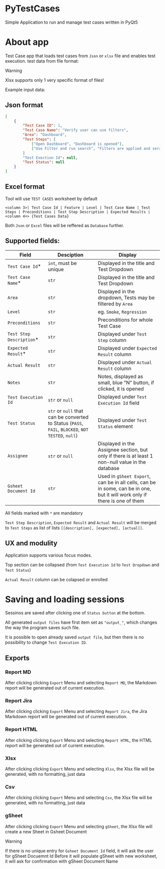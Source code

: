 # PyTestCases
Simple Application to run and manage test cases written in PyQt5

# About app
Test Case app that loads test cases from ``Json`` or ``xlsx`` file and enables test execution.
test data from file format:

> [!WARNING]
> Xlsx supports only 1 very specific format of files!

Example input data:
## Json format
```json
[
	{
		"Test Case ID": 1,
		"Test Case Name": "Verify user can use filters",
		"Area": "Dashboard",
		"Test Steps": [
			["Open Dashboard", "Dashboard is opened"],
			["Use Filter and run search", "Filters are applied and serach results are properly displayed"]
		]
		"Test Exection Id": null,
		"Test Status": null
	}
]
```

## Excel format
Tool will use ``TEST CASES`` worksheet by default

```
<column 3>| Test Case Id | Feature | Level | Test Case Name | Test Steps | Preconditions | Test Step Description | Expected Results |
<column 4+> {Test Cases Data}
```

Both ``Json`` or ``Excel`` files will be reffered as ``Database`` further.

## Supported fields:
| __Field__ | __Desciption__ | __Display__ |
| ---- | --- | --- |
| ``Test Case Id``* | ``int``, must be unique | Displayed in the title and Test Dropdown |
| ``Test Case Name``* | ``str`` | Displayed in the title and Test Dropdown |
| ``Area`` | ``str`` | Displayed in the dropdown, Tests may be filtered by ``Area`` |
| ``Level`` | ``str``  | eg. ``Smoke``, ``Regression`` |
| ``Preconditions`` | ``str`` | Preconditions for whole Test Case |
| ``Test Step Description``* | ``str`` | Displayed under ``Test Step`` column |
| ``Expected Result``*  | ``str`` | Displayed under ``Expected Result`` column |
| ``Actual Result`` | ``str`` | Displayed under ``Actual Result`` column |
| ``Notes`` | ``str`` | Notes, displayed as small, blue "N" button, if clicked, it is opened |
| ``Test Execution Id`` | ``str`` or ``null`` | Displayed under ``Test Execution Id`` field | 
| ``Test Status`` | ``str`` or ``null`` that can be converted to Status (``PASS``, ``FAIL``, ``BLOCKED``, ``NOT TESTED``, ``null``)  | Displayed under ``Test Status`` element |
| ``Assignee`` | ``str`` or ``null`` | Displayed in the Assignee section, but only if there is at least 1 non-null value in the database |
| ``Gsheet Document Id``| ``str`` | Used in ``gSheet Export``, can be in all cells, can be in some, can be in one, but it will work only if there is one of them |

All fields marked with ``*`` are mandatory

``Test Step Description``, ``Expected Result`` and ``Actual Result`` will be merged to ``Test Steps`` as list of lists ``[[description], [expected], [actual]]``.

## UX and modulity
Application supports various focus modes.

Top section can be collapsed (from ``Test Execution Id`` to ``Test Dropdown`` and ``Test Status``)

``Actual Result`` column can be colapsed or enrolled
# Saving and loading sessions
Sessinos are saved after clicking one of ``Status button`` at the bottom.

All generated ``output files`` have first item set as ``"output_"``, which changes the way the program saves such file.

It is possible to open already saved ``output file``, but then there is no possibility to change ``Test Execution ID``.

## Exports
### Report MD
After clicking clicking ``Export`` Menu and selecting ``Report MD``, the Markdown report will be generated out of current execution.

### Report Jira
After clicking clicking ``Export`` Menu and selecting ``Report Jira``, the Jira Markdown report will be generated out of current execution.

### Report HTML
After clicking clicking ``Export`` Menu and selecting ``Report HTML``, the HTML report will be generated out of current execution.

### Xlsx
After clicking clicking ``Export`` Menu and selecting ``Xlsx``, the Xlsx file will be generated, with no formatting, just data

### Csv
After clicking clicking ``Export`` Menu and selecting ``Csv``, the Xlsx file will be generated, with no formatting, just data

### gSheet
After clicking clicking ``Export`` Menu and selecting ``gSheet``, the Xlsx file will create a new Sheet in Gsheet Document
> [!WARNING]
> If there is no unique entry for ``Gsheet Document Id`` field, it will ask the user for gSheet Docuemnt Id
Before it will populate gSheet with new worksheet, it will ask for confirmation with gSheet Document Name

